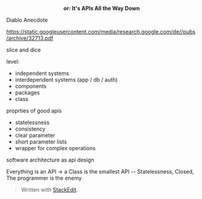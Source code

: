 <center><b>or: It's APIs All the Way Down</b></center>

Diablo Anecdote

https://static.googleusercontent.com/media/research.google.com/de//pubs/archive/32713.pdf

<canvas id="canvas" width="600" height="500"></canvas>  
   
<script type="text/javascript">  
var elem = document.getElementById('canvas');  
var context = elem.getContext('2d');  
   
context.fillStyle = '#C0C0C0';  
context.lineWidth = 1;  
   
var deg_to_rad = Math.PI / 180.0;  
var depth = 9;  
   
function drawLine(x1, y1, x2, y2, brightness){  
  context.moveTo(x1, y1);  
  context.lineTo(x2, y2);  
}  
   
function drawTree(x1, y1, angle, depth){  
  if (depth !== 0){  
    var x2 = x1 + (Math.cos(angle * deg_to_rad) * depth * 10.0);  
    var y2 = y1 + (Math.sin(angle * deg_to_rad) * depth * 10.0);  
    drawLine(x1, y1, x2, y2, depth);  
    drawTree(x2, y2, angle - 20, depth - 1);  
    drawTree(x2, y2, angle + 20, depth - 1);  
  }  
}  
   
context.beginPath();  
drawTree(300, 500, -90, depth);  
context.closePath();  
context.stroke();  
</script>

slice and dice

level:
- independent systems
- interdependent systems (app / db / auth) 
- components 
- packages
- class

proprties of good apis
- statelessness
- consistency
- clear parameter
- short parameter lists
- wrapper for complex operations


software architecture as api design


Everything is an API
-> a Class is the smallest API
-- Statelessness, Closed, The programmer is the enemy

> Written with [StackEdit](https://stackedit.io/).
<!--stackedit_data:
eyJoaXN0b3J5IjpbLTE5OTkzMTg3NzIsLTIwMjk1MzU4NTMsLT
ExMTc5NTg4ODcsNDA3ODI2Nzk3LDIxMDk3Mjg0OTksMTE0NTY2
MjkwM119
-->